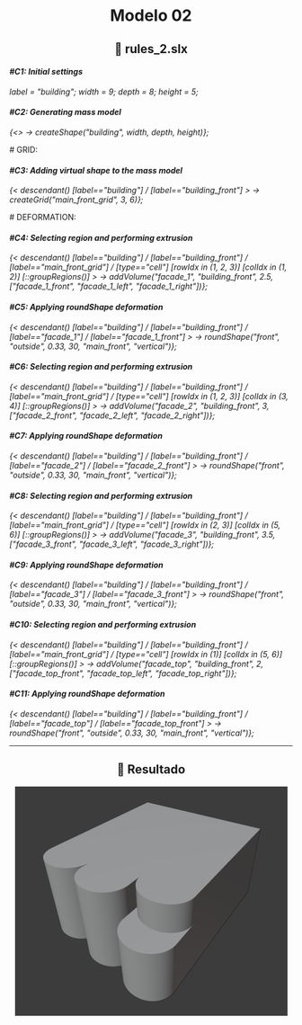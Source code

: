 <h1 align="center">Modelo 02</h2>

<h2 align="center">📝 rules_2.slx</h2>

#### **_\#C1: Initial settings_**

_label = "building"; width = 9; depth = 8; height = 5;_

#### **_\#C2: Generating mass model_**

_{<> -> createShape("building", width, depth, height)};_

\# GRID:

#### **_\#C3: Adding virtual shape to the mass model_**

_{< descendant() [label=="building"] / [label=="building_front"] > -> createGrid("main_front_grid", 3, 6)};_

\# DEFORMATION:

#### **_\#C4: Selecting region and performing extrusion_**

_{< descendant() [label=="building"] / [label=="building_front"] / [label=="main_front_grid"] / [type=="cell"] [rowIdx in (1, 2, 3)] [colIdx in (1, 2)] [::groupRegions()] > -> addVolume("facade_1", "building_front", 2.5, ["facade_1_front", "facade_1_left", "facade_1_right"])};_

#### **_\#C5: Applying roundShape deformation_**

_{< descendant() [label=="building"] / [label=="building_front"] / [label=="facade_1"] / [label=="facade_1_front"] > -> roundShape("front", "outside", 0.33, 30, "main_front", "vertical")};_

#### **_\#C6: Selecting region and performing extrusion_**

_{< descendant() [label=="building"] / [label=="building_front"] / [label=="main_front_grid"] / [type=="cell"] [rowIdx in (1, 2, 3)] [colIdx in (3, 4)] [::groupRegions()] > -> addVolume("facade_2", "building_front", 3, ["facade_2_front", "facade_2_left", "facade_2_right"])};_

#### **_\#C7: Applying roundShape deformation_**

_{< descendant() [label=="building"] / [label=="building_front"] / [label=="facade_2"] / [label=="facade_2_front"] > -> roundShape("front", "outside", 0.33, 30, "main_front", "vertical")};_

#### **_\#C8: Selecting region and performing extrusion_**

_{< descendant() [label=="building"] / [label=="building_front"] / [label=="main_front_grid"] / [type=="cell"] [rowIdx in (2, 3)] [colIdx in (5, 6)] [::groupRegions()] > -> addVolume("facade_3", "building_front", 3.5, ["facade_3_front", "facade_3_left", "facade_3_right"])};_

#### **_\#C9: Applying roundShape deformation_**

_{< descendant() [label=="building"] / [label=="building_front"] / [label=="facade_3"] / [label=="facade_3_front"] > -> roundShape("front", "outside", 0.33, 30, "main_front", "vertical")};_

#### **_\#C10: Selecting region and performing extrusion_**

_{< descendant() [label=="building"] / [label=="building_front"] / [label=="main_front_grid"] / [type=="cell"] [rowIdx in (1)] [colIdx in (5, 6)] [::groupRegions()] > -> addVolume("facade_top", "building_front", 2, ["facade_top_front", "facade_top_left", "facade_top_right"])};_

#### **_\#C11: Applying roundShape deformation_**

_{< descendant() [label=="building"] / [label=="building_front"] / [label=="facade_top"] / [label=="facade_top_front"] > -> roundShape("front", "outside", 0.33, 30, "main_front", "vertical")};_

---

<h2 align="center">🏢 Resultado</h2>

<div align="center">
  <img src="modelo_02.png" alt="Modelo 01">
</div>

